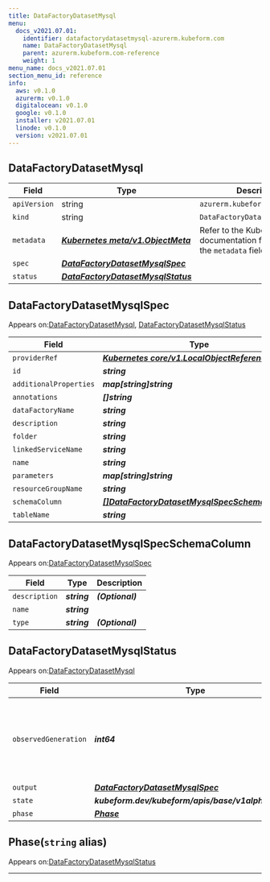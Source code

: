 ```yaml
---
title: DataFactoryDatasetMysql
menu:
  docs_v2021.07.01:
    identifier: datafactorydatasetmysql-azurerm.kubeform.com
    name: DataFactoryDatasetMysql
    parent: azurerm.kubeform.com-reference
    weight: 1
menu_name: docs_v2021.07.01
section_menu_id: reference
info:
  aws: v0.1.0
  azurerm: v0.1.0
  digitalocean: v0.1.0
  google: v0.1.0
  installer: v2021.07.01
  linode: v0.1.0
  version: v2021.07.01
---
```


## DataFactoryDatasetMysql
| Field | Type | Description |
| ------ | ----- | ----------- |
| `apiVersion` | string | `azurerm.kubeform.com/v1alpha1` |
|    `kind` | string | `DataFactoryDatasetMysql` |
| `metadata` | ***[Kubernetes meta/v1.ObjectMeta](https://v1-18.docs.kubernetes.io/docs/reference/generated/kubernetes-api/v1.18/#objectmeta-v1-meta)***|Refer to the Kubernetes API documentation for the fields of the `metadata` field.|
| `spec` | ***[DataFactoryDatasetMysqlSpec](#datafactorydatasetmysqlspec)***||
| `status` | ***[DataFactoryDatasetMysqlStatus](#datafactorydatasetmysqlstatus)***||
## DataFactoryDatasetMysqlSpec

Appears on:[DataFactoryDatasetMysql](#datafactorydatasetmysql), [DataFactoryDatasetMysqlStatus](#datafactorydatasetmysqlstatus)

| Field | Type | Description |
| ------ | ----- | ----------- |
| `providerRef` | ***[Kubernetes core/v1.LocalObjectReference](https://v1-18.docs.kubernetes.io/docs/reference/generated/kubernetes-api/v1.18/#localobjectreference-v1-core)***||
| `id` | ***string***||
| `additionalProperties` | ***map[string]string***| ***(Optional)*** |
| `annotations` | ***[]string***| ***(Optional)*** |
| `dataFactoryName` | ***string***||
| `description` | ***string***| ***(Optional)*** |
| `folder` | ***string***| ***(Optional)*** |
| `linkedServiceName` | ***string***||
| `name` | ***string***||
| `parameters` | ***map[string]string***| ***(Optional)*** |
| `resourceGroupName` | ***string***||
| `schemaColumn` | ***[[]DataFactoryDatasetMysqlSpecSchemaColumn](#datafactorydatasetmysqlspecschemacolumn)***| ***(Optional)*** |
| `tableName` | ***string***| ***(Optional)*** |
## DataFactoryDatasetMysqlSpecSchemaColumn

Appears on:[DataFactoryDatasetMysqlSpec](#datafactorydatasetmysqlspec)

| Field | Type | Description |
| ------ | ----- | ----------- |
| `description` | ***string***| ***(Optional)*** |
| `name` | ***string***||
| `type` | ***string***| ***(Optional)*** |
## DataFactoryDatasetMysqlStatus

Appears on:[DataFactoryDatasetMysql](#datafactorydatasetmysql)

| Field | Type | Description |
| ------ | ----- | ----------- |
| `observedGeneration` | ***int64***| ***(Optional)*** Resource generation, which is updated on mutation by the API Server.|
| `output` | ***[DataFactoryDatasetMysqlSpec](#datafactorydatasetmysqlspec)***| ***(Optional)*** |
| `state` | ***kubeform.dev/kubeform/apis/base/v1alpha1.State***| ***(Optional)*** |
| `phase` | ***[Phase](#phase)***| ***(Optional)*** |
## Phase(`string` alias)

Appears on:[DataFactoryDatasetMysqlStatus](#datafactorydatasetmysqlstatus)

---
